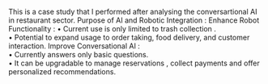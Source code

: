 This is a case study that I performed after analysing the conversartional AI in restaurant sector.
Purpose of AI and Robotic Integration : 
Enhance Robot Functionality : 
• Current use is only limited to trash collection .  
• Potential to expand usage to order taking, food delivery, and customer interaction. 
Improve Conversational AI :  
• Currently answers only  basic questions.  
• It can be upgradable to manage reservations , collect payments and offer personalized 
recommendations.
